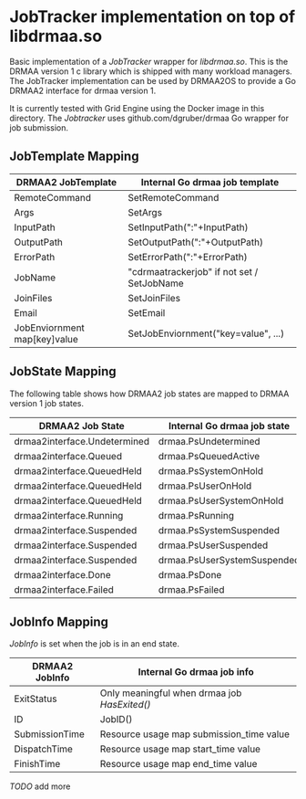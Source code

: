 # JobTracker implementation on top of libdrmaa.so

Basic implementation of a _JobTracker_ wrapper for _libdrmaa.so_. This is the DRMAA version 1
c library which is shipped with many workload managers. The JobTracker implementation can
be used by DRMAA2OS to provide a Go DRMAA2 interface for drmaa version 1. 

It is currently tested with Grid Engine using the Docker image in this directory.
The _Jobtracker_ uses github.com/dgruber/drmaa Go wrapper for job submission.

## JobTemplate Mapping

| DRMAA2 JobTemplate | Internal Go drmaa job template  |
|---|---|
| RemoteCommand  | SetRemoteCommand |
| Args  | SetArgs  |
| InputPath | SetInputPath(":"+InputPath) |
| OutputPath | SetOutputPath(":"+OutputPath) |
| ErrorPath | SetErrorPath(":"+ErrorPath) |
| JobName | "cdrmaatrackerjob" if not set / SetJobName |
| JoinFiles | SetJoinFiles |
| Email | SetEmail |
| JobEnviornment map[key]value | SetJobEnviornment("key=value", ...)|

## JobState Mapping

The following table shows how DRMAA2 job states are mapped to DRMAA version 1
job states.

| DRMAA2 Job State | Internal Go drmaa job state |
|---|---|
| drmaa2interface.Undetermined | drmaa.PsUndetermined |
| drmaa2interface.Queued | drmaa.PsQueuedActive |
| drmaa2interface.QueuedHeld | drmaa.PsSystemOnHold |
| drmaa2interface.QueuedHeld | drmaa.PsUserOnHold |
| drmaa2interface.QueuedHeld | drmaa.PsUserSystemOnHold |
| drmaa2interface.Running | drmaa.PsRunning |
| drmaa2interface.Suspended  | drmaa.PsSystemSuspended |
| drmaa2interface.Suspended | drmaa.PsUserSuspended |
| drmaa2interface.Suspended | drmaa.PsUserSystemSuspended |
| drmaa2interface.Done | drmaa.PsDone |
| drmaa2interface.Failed | drmaa.PsFailed |


## JobInfo Mapping

_JobInfo_ is set when the job is in an end state.

| DRMAA2 JobInfo | Internal Go drmaa job info |
|---|---|
| ExitStatus | Only meaningful when drmaa job _HasExited()_  |
| ID  | JobID()  |
| SubmissionTime | Resource usage map submission_time value |
| DispatchTime | Resource usage map start_time value |
| FinishTime | Resource usage map end_time value |

_TODO_ add more